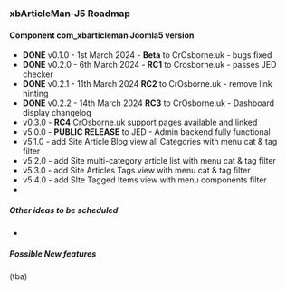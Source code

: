 ### xbArticleMan-J5 Roadmap

#### Component com_xbarticleman Joomla5 version

- **DONE** v0.1.0 - 1st March 2024 - **Beta** to CrOsborne.uk - bugs fixed
- **DONE** v0.2.0 - 6th March 2024 - **RC1** to Crosborne.uk - passes JED checker
- **DONE** v0.2.1 - 11th March 2024 **RC2** to CrOsborne.uk - remove link hinting
- **DONE** v0.2.2 - 14th March 2024 **RC3** to CrOsborne.uk - Dashboard display changelog
- v0.3.0 - **RC4** CrOsborne.uk support pages available and linked
- v5.0.0 - **PUBLIC RELEASE** to JED - Admin backend fully functional
- v5.1.0 - add Site Article Blog view all Categories with menu cat & tag filter
- v5.2.0 - add Site multi-category article list with menu cat & tag filter
- v5.3.0 - add Site Articles Tags view with menu cat & tag filter 
- v5.4.0 - add SIte Tagged Items view with menu components filter
- 

##### Other ideas to be scheduled

- 



##### Possible New features

(tba)

